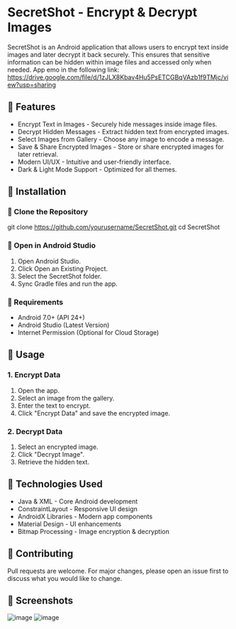 # SecretShot - Encrypt & Decrypt Images

SecretShot is an Android application that allows users to encrypt text inside images and later decrypt it back securely. This ensures that sensitive information can be hidden within image files and accessed only when needed.
App emo in the following link: https://drive.google.com/file/d/1zJLX8Kbav4Hu5PsETCGBqVAzb1f9TMjc/view?usp=sharing

## 📌 Features
- Encrypt Text in Images - Securely hide messages inside image files.
- Decrypt Hidden Messages - Extract hidden text from encrypted images.
- Select Images from Gallery - Choose any image to encode a message.
- Save & Share Encrypted Images - Store or share encrypted images for later retrieval.
- Modern UI/UX - Intuitive and user-friendly interface.
- Dark & Light Mode Support - Optimized for all themes.

## 📌 Installation
### 🔹 Clone the Repository
git clone https://github.com/yourusername/SecretShot.git
cd SecretShot

### 🔹 Open in Android Studio
1. Open Android Studio.
2. Click Open an Existing Project.
3. Select the SecretShot folder.
4. Sync Gradle files and run the app.

### 🔹 Requirements
- Android 7.0+ (API 24+)
- Android Studio (Latest Version)
- Internet Permission (Optional for Cloud Storage)

## 📌 Usage
### 1. Encrypt Data
1. Open the app.
2. Select an image from the gallery.
3. Enter the text to encrypt.
4. Click "Encrypt Data" and save the encrypted image.

### 2. Decrypt Data
1. Select an encrypted image.
2. Click "Decrypt Image".
3. Retrieve the hidden text.


## 📌 Technologies Used
- Java & XML - Core Android development
- ConstraintLayout - Responsive UI design
- AndroidX Libraries - Modern app components
- Material Design - UI enhancements
- Bitmap Processing - Image encryption & decryption

## 📌 Contributing
Pull requests are welcome. For major changes, please open an issue first to discuss what you would like to change.

## 📌 Screenshots
![image](https://github.com/user-attachments/assets/19bdc031-987c-4c3c-b8e4-4db4c6f62507)
![image](https://github.com/user-attachments/assets/1c498a3a-2db1-4ac1-ac5e-48db11d67364)

